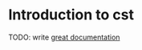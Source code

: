 # Introduction to cst

TODO: write [great documentation](http://jacobian.org/writing/what-to-write/)
